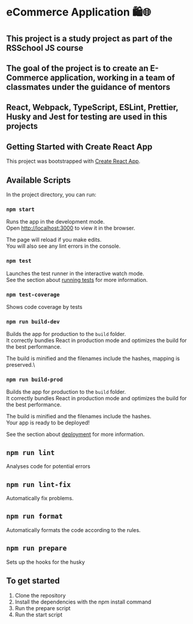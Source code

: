 # eCommerce Application 🛍️🌐

## This project is a study project as part of the RSSchool JS course

## The goal of the project is to create an E-Commerce application, working in a team of classmates under the guidance of mentors

## React, Webpack, TypeScript, ESLint, Prettier, Husky and Jest for testing are used in this projects

## Getting Started with Create React App

This project was bootstrapped with [Create React App](https://github.com/facebook/create-react-app).

## Available Scripts

In the project directory, you can run:

### `npm start`

Runs the app in the development mode.\
Open [http://localhost:3000](http://localhost:3000) to view it in the browser.

The page will reload if you make edits.\
You will also see any lint errors in the console.

### `npm test`

Launches the test runner in the interactive watch mode.\
See the section about [running tests](https://facebook.github.io/create-react-app/docs/running-tests) for more information.

### `npm test-coverage`

Shows code coverage by tests

### `npm run build-dev`

Builds the app for production to the `build` folder.\
It correctly bundles React in production mode and optimizes the build for the best performance.

The build is minified and the filenames include the hashes, mapping is preserved.\

### `npm run build-prod`

Builds the app for production to the `build` folder.\
It correctly bundles React in production mode and optimizes the build for the best performance.

The build is minified and the filenames include the hashes.\
Your app is ready to be deployed!

See the section about [deployment](https://facebook.github.io/create-react-app/docs/deployment) for more information.

## `npm run lint`

Analyses code for potential errors

## `npm run lint-fix`

Automatically fix problems.

## `npm run format`

Automatically formats the code according to the rules.

## `npm run prepare`

Sets up the hooks for the husky

## To get started

1. Clone the repository
2. Install the dependencies with the npm install command
3. Run the prepare script
4. Run the start script
